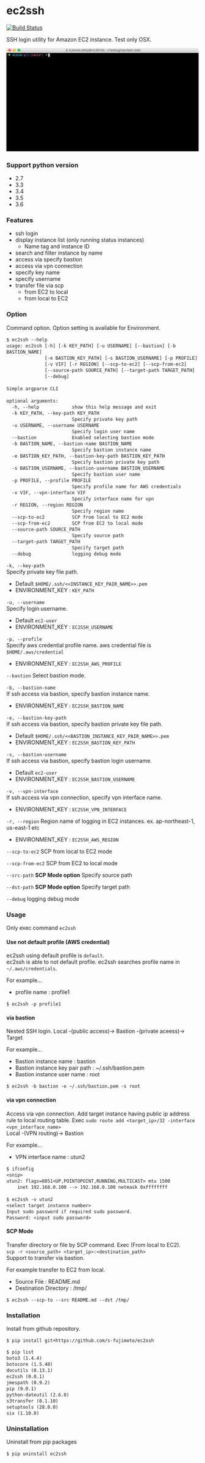 # ec2ssh
[![Build Status](https://travis-ci.org/s-fujimoto/ec2ssh.svg?branch=master)](https://travis-ci.org/s-fujimoto/ec2ssh)

SSH login utility for Amazon EC2 instance. Test only OSX.

![](https://raw.githubusercontent.com/s-fujimoto/ec2ssh/master/ec2ssh.gif)

### Support python version
- 2.7
- 3.3
- 3.4
- 3.5
- 3.6

### Features
- ssh login 
- display instance list (only running status instances)
    - Name tag and instance ID
- search and filter instance by name
- access via specify bastion
- access via vpn connection
- specify key name
- specify username
- transfer file via scp
    - from EC2 to local
    - from local to EC2

### Option
Command option. Option setting is available for Environment.

```
$ ec2ssh --help
usage: ec2ssh [-h] [-k KEY_PATH] [-u USERNAME] [--bastion] [-b BASTION_NAME]
              [-e BASTION_KEY_PATH] [-s BASTION_USERNAME] [-p PROFILE]
              [-v VIF] [-r REGION] [--scp-to-ec2] [--scp-from-ec2]
              [--source-path SOURCE_PATH] [--target-path TARGET_PATH]
              [--debug]

Simple argparse CLI

optional arguments:
  -h, --help            show this help message and exit
  -k KEY_PATH, --key-path KEY_PATH
                        Specify private key path
  -u USERNAME, --username USERNAME
                        Specify login user name
  --bastion             Enabled selecting bastion mode
  -b BASTION_NAME, --bastion-name BASTION_NAME
                        Specify bastion instance name
  -e BASTION_KEY_PATH, --bastion-key-path BASTION_KEY_PATH
                        Specify bastion private key path
  -s BASTION_USERNAME, --bastion-username BASTION_USERNAME
                        Specify bastion user name
  -p PROFILE, --profile PROFILE
                        Specify profile name for AWS credentials
  -v VIF, --vpn-interface VIF
                        Specify interface name for vpn
  -r REGION, --region REGION
                        Specify region name
  --scp-to-ec2          SCP from local to EC2 mode
  --scp-from-ec2        SCP from EC2 to local mode
  --source-path SOURCE_PATH
                        Specify source path
  --target-path TARGET_PATH
                        Specify target path
  --debug               logging debug mode
```

```-k, --key-path```  
Specify private key file path. 
* Default ```$HOME/.ssh/<<INSTANCE_KEY_PAIR_NAME>>.pem```
* ENVIRONMENT_KEY : ```KEY_PATH```

```-u, --username```  
Specify login username.
* Default ```ec2-user```
* ENVIRONMENT_KEY : ```EC2SSH_USERNAME```

```-p, --profile```  
Specify aws credential profile name.
aws credential file is ```$HOME/.aws/credential```
* ENVIRONMENT_KEY : ```EC2SSH_AWS_PROFILE```

```--bastion```
Select bastion mode.

```-b, --bastion-name```  
If ssh access via bastion, specify bastion instance name.
* ENVIRONMENT_KEY : ```EC2SSH_BASTION_NAME```

```-e, --bastion-key-path```  
If ssh access via bastion, specify bastion private key file path.
* Default ```$HOME/.ssh/<<BASTION_INSTANCE_KEY_PAIR_NAME>>.pem```
* ENVIRONMENT_KEY : ```EC2SSH_BASTION_KEY_PATH```

```-s, --bastion-username```  
If ssh access via bastion, specify bastion login username.
* Default ```ec2-user```
* ENVIRONMENT_KEY : ```EC2SSH_BASTION_USERNAME```

```-v, --vpn-interface```  
If ssh access via vpn connection, specify vpn interface name.
* ENVIRONMENT_KEY : ```EC2SSH_VPN_INTERFACE```

```-r, --region```
Region name of logging in EC2 instances.
ex. ap-northeast-1, us-east-1 etc
* ENVIRONMENT_KEY : ```EC2SSH_AWS_REGION```

```--scp-to-ec2```
SCP from local to EC2 mode

```--scp-from-ec2```
SCP from EC2 to local mode

```--src-path```
**SCP Mode option** Specify source path

```--dst-path```
**SCP Mode option** Specify target path

```--debug```
logging debug mode

### Usage
Only exec command ```ec2ssh```

#### Use not default profile (AWS credential)
ec2ssh using default profile is ```default```.  
ec2ssh is able to not default profile. ec2ssh searches profile name in ```~/.aws/credentials```.   

For example...  
- profile name : profile1

```
$ ec2ssh -p profile1
```

#### via bastion
Nested SSH login. 
Local -(public access)-> Bastion -(private aceess)-> Target

For example...
- Bastion instance name : bastion
- Bastion instance key pair path : ~/.ssh/bastion.pem
- Bastion instance user name : root

```
$ ec2ssh -b bastion -e ~/.ssh/bastion.pem -s root 
```

#### via vpn connection
Access via vpn connection. Add target instance having public ip address rule to local routing table. Exec ```sudo route add <target_ip>/32 -interface <vpn_interface_name>```  
Local -(VPN routing)-> Bastion

For example...  
- VPN interface name : utun2

```
$ ifconfig
<snip>
utun2: flags=8051<UP,POINTOPOINT,RUNNING,MULTICAST> mtu 1500
	inet 192.168.0.100 --> 192.168.0.100 netmask 0xffffffff

$ ec2ssh -v utun2
<select target instance number>
Input sudo password if required sudo password.
Password: <input sudo password>
```

#### SCP Mode
Transfer directory or file by SCP command. Exec (From local to EC2).  
```scp -r <source_path> <target_ip>:<destination_path>```  
Support to transfer via bastion.

For example transfer to EC2 from local.

- Source File : README.md
- Destination Directory : /tmp/

```
$ ec2ssh --scp-to --src README.md --dst /tmp/
```

### Installation
Install from github repository.

```
$ pip install git+https://github.com/s-fujimoto/ec2ssh
```

```
$ pip list
boto3 (1.4.4)
botocore (1.5.40)
docutils (0.13.1)
ec2ssh (0.0.1)
jmespath (0.9.2)
pip (9.0.1)
python-dateutil (2.6.0)
s3transfer (0.1.10)
setuptools (28.8.0)
six (1.10.0)
```

### Uninstallation
Uninstall from pip packages

```
$ pip uninstall ec2ssh
```